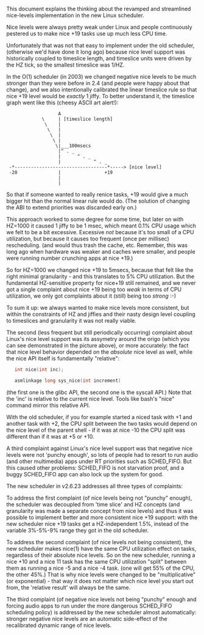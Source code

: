 This document explains the thinking about the revamped and streamlined
nice-levels implementation in the new Linux scheduler.

Nice levels were always pretty weak under Linux and people continuously
pestered us to make nice +19 tasks use up much less CPU time.

Unfortunately that was not that easy to implement under the old
scheduler, (otherwise we'd have done it long ago) because nice level
support was historically coupled to timeslice length, and timeslice
units were driven by the HZ tick, so the smallest timeslice was 1/HZ.

In the O(1) scheduler (in 2003) we changed negative nice levels to be
much stronger than they were before in 2.4 (and people were happy about
that change), and we also intentionally calibrated the linear timeslice
rule so that nice +19 level would be _exactly_ 1 jiffy. To better
understand it, the timeslice graph went like this (cheesy ASCII art
alert!):


```
                   A
             \     | [timeslice length]
              \    |
               \   |
                \  |
                 \ |
                  \|___100msecs
                   |^ . _
                   |      ^ . _
                   |            ^ . _
 -*----------------------------------*-----> [nice level]
 -20               |                +19
                   |
                   |
```

So that if someone wanted to really renice tasks, +19 would give a much
bigger hit than the normal linear rule would do. (The solution of
changing the ABI to extend priorities was discarded early on.)

This approach worked to some degree for some time, but later on with
HZ=1000 it caused 1 jiffy to be 1 msec, which meant 0.1% CPU usage which
we felt to be a bit excessive. Excessive _not_ because it's too small of
a CPU utilization, but because it causes too frequent (once per
millisec) rescheduling. (and would thus trash the cache, etc. Remember,
this was long ago when hardware was weaker and caches were smaller, and
people were running number crunching apps at nice +19.)

So for HZ=1000 we changed nice +19 to 5msecs, because that felt like the
right minimal granularity - and this translates to 5% CPU utilization.
But the fundamental HZ-sensitive property for nice+19 still remained,
and we never got a single complaint about nice +19 being too _weak_ in
terms of CPU utilization, we only got complaints about it (still) being
too _strong_ :-)

To sum it up: we always wanted to make nice levels more consistent, but
within the constraints of HZ and jiffies and their nasty design level
coupling to timeslices and granularity it was not really viable.

The second (less frequent but still periodically occurring) complaint
about Linux's nice level support was its assymetry around the origo
(which you can see demonstrated in the picture above), or more
accurately: the fact that nice level behavior depended on the _absolute_
nice level as well, while the nice API itself is fundamentally
"relative":

```c
   int nice(int inc);

   asmlinkage long sys_nice(int increment)

```
(the first one is the glibc API, the second one is the syscall API.)
Note that the 'inc' is relative to the current nice level. Tools like
bash's "nice" command mirror this relative API.

With the old scheduler, if you for example started a niced task with +1
and another task with +2, the CPU split between the two tasks would
depend on the nice level of the parent shell - if it was at nice -10 the
CPU split was different than if it was at +5 or +10.

A third complaint against Linux's nice level support was that negative
nice levels were not 'punchy enough', so lots of people had to resort to
run audio (and other multimedia) apps under RT priorities such as
SCHED_FIFO. But this caused other problems: SCHED_FIFO is not starvation
proof, and a buggy SCHED_FIFO app can also lock up the system for good.

The new scheduler in v2.6.23 addresses all three types of complaints:

To address the first complaint (of nice levels being not "punchy"
enough), the scheduler was decoupled from 'time slice' and HZ concepts
(and granularity was made a separate concept from nice levels) and thus
it was possible to implement better and more consistent nice +19
support: with the new scheduler nice +19 tasks get a HZ-independent
1.5%, instead of the variable 3%-5%-9% range they got in the old
scheduler.

To address the second complaint (of nice levels not being consistent),
the new scheduler makes nice(1) have the same CPU utilization effect on
tasks, regardless of their absolute nice levels. So on the new
scheduler, running a nice +10 and a nice 11 task has the same CPU
utilization "split" between them as running a nice -5 and a nice -4
task. (one will get 55% of the CPU, the other 45%.) That is why nice
levels were changed to be "multiplicative" (or exponential) - that way
it does not matter which nice level you start out from, the 'relative
result' will always be the same.

The third complaint (of negative nice levels not being "punchy" enough
and forcing audio apps to run under the more dangerous SCHED_FIFO
scheduling policy) is addressed by the new scheduler almost
automatically: stronger negative nice levels are an automatic
side-effect of the recalibrated dynamic range of nice levels.
